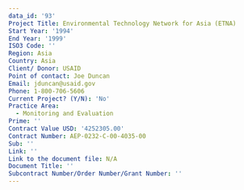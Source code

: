 ```yaml
---
data_id: '93'
Project Title: Environmental Technology Network for Asia (ETNA)
Start Year: '1994'
End Year: '1999'
ISO3 Code: ''
Region: Asia
Country: Asia
Client/ Donor: USAID
Point of contact: Joe Duncan
Email: jduncan@usaid.gov
Phone: 1-800-706-5606
Current Project? (Y/N): 'No'
Practice Area:
  - Monitoring and Evaluation
Prime: ''
Contract Value USD: '4252305.00'
Contract Number: AEP-0232-C-00-4035-00
Sub: ''
Link: ''
Link to the document file: N/A
Document Title: ''
Subcontract Number/Order Number/Grant Number: ''
---
```

